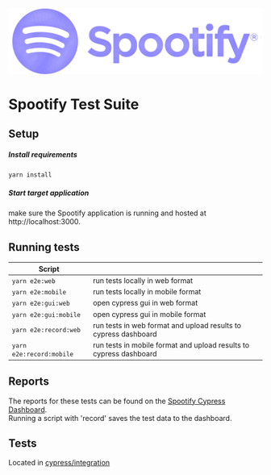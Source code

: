 ![alt text](Spootify_Logo.png "Logo")
# Spootify Test Suite

## Setup
##### Install requirements
```
yarn install
```
##### Start target application
make sure the Spootify application is running and hosted at http://localhost:3000.

## Running tests

| Script       |                        |
|--------------|------------------------------------------------|
| ```yarn e2e:web```         | run tests locally in web format |
| ```yarn e2e:mobile```         | run tests locally in mobile format |
| ```yarn e2e:gui:web```      | open cypress gui in web format |
| ```yarn e2e:gui:mobile```      | open cypress gui in mobile format |
| ```yarn e2e:record:web```   | run tests in web format and upload results to cypress dashboard |
| ```yarn e2e:record:mobile```   | run tests in mobile format and upload results to cypress dashboard |


## Reports
The reports for these tests can be found on the [Spootify Cypress Dashboard](https://dashboard.cypress.io/projects/hpu3z2/).  
Running a script with 'record' saves the test data to the dashboard.

## Tests

Located in [cypress/integration](../cypress/integration)